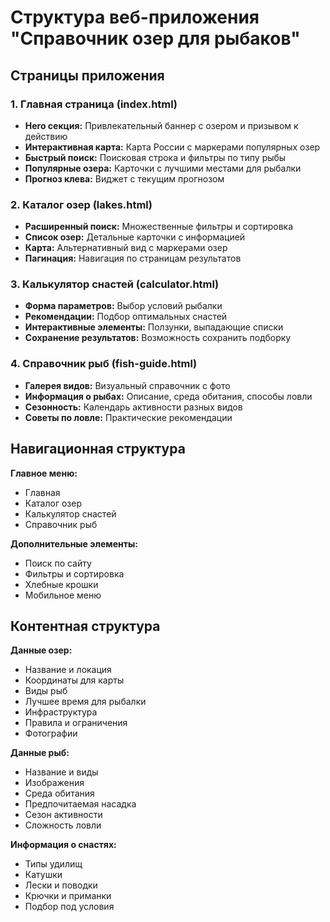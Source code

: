 # Структура веб-приложения "Справочник озер для рыбаков"

## Страницы приложения

### 1. Главная страница (index.html)
- **Hero секция:** Привлекательный баннер с озером и призывом к действию
- **Интерактивная карта:** Карта России с маркерами популярных озер
- **Быстрый поиск:** Поисковая строка и фильтры по типу рыбы
- **Популярные озера:** Карточки с лучшими местами для рыбалки
- **Прогноз клева:** Виджет с текущим прогнозом

### 2. Каталог озер (lakes.html)
- **Расширенный поиск:** Множественные фильтры и сортировка
- **Список озер:** Детальные карточки с информацией
- **Карта:** Альтернативный вид с маркерами озер
- **Пагинация:** Навигация по страницам результатов

### 3. Калькулятор снастей (calculator.html)
- **Форма параметров:** Выбор условий рыбалки
- **Рекомендации:** Подбор оптимальных снастей
- **Интерактивные элементы:** Ползунки, выпадающие списки
- **Сохранение результатов:** Возможность сохранить подборку

### 4. Справочник рыб (fish-guide.html)
- **Галерея видов:** Визуальный справочник с фото
- **Информация о рыбах:** Описание, среда обитания, способы ловли
- **Сезонность:** Календарь активности разных видов
- **Советы по ловле:** Практические рекомендации

## Навигационная структура

**Главное меню:**
- Главная
- Каталог озер
- Калькулятор снастей
- Справочник рыб

**Дополнительные элементы:**
- Поиск по сайту
- Фильтры и сортировка
- Хлебные крошки
- Мобильное меню

## Контентная структура

**Данные озер:**
- Название и локация
- Координаты для карты
- Виды рыб
- Лучшее время для рыбалки
- Инфраструктура
- Правила и ограничения
- Фотографии

**Данные рыб:**
- Название и виды
- Изображения
- Среда обитания
- Предпочитаемая насадка
- Сезон активности
- Сложность ловли

**Информация о снастях:**
- Типы удилищ
- Катушки
- Лески и поводки
- Крючки и приманки
- Подбор под условия